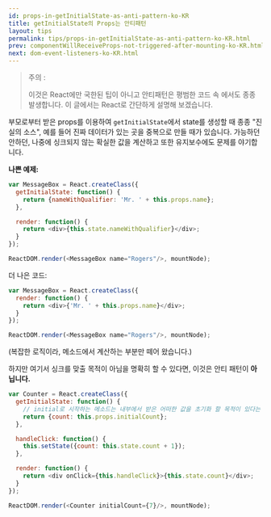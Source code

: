 ```yaml
---
id: props-in-getInitialState-as-anti-pattern-ko-KR
title: getInitialState의 Props는 안티패턴
layout: tips
permalink: tips/props-in-getInitialState-as-anti-pattern-ko-KR.html
prev: componentWillReceiveProps-not-triggered-after-mounting-ko-KR.html
next: dom-event-listeners-ko-KR.html
---
```


> 주의 : 
>
> 이것은 React에만 국한된 팁이 아니고 안티패턴은 평범한 코드 속 에서도 종종 발생합니다. 이 글에서는 React로 간단하게 설명해 보겠습니다.

부모로부터 받은 props를 이용하여 `getInitialState`에서 state를 생성할 때 종종 "진실의 소스", 예를 들어 진짜 데이터가 있는 곳을 중복으로 만들 때가 있습니다. 가능하던 안하던, 나중에 싱크되지 않는 확실한 값을 계산하고 또한 유지보수에도 문제를 야기합니다.

**나쁜 예제:**

```js
var MessageBox = React.createClass({
  getInitialState: function() {
    return {nameWithQualifier: 'Mr. ' + this.props.name};
  },

  render: function() {
    return <div>{this.state.nameWithQualifier}</div>;
  }
});

ReactDOM.render(<MessageBox name="Rogers"/>, mountNode);
```

더 나은 코드:

```js
var MessageBox = React.createClass({
  render: function() {
    return <div>{'Mr. ' + this.props.name}</div>;
  }
});

ReactDOM.render(<MessageBox name="Rogers"/>, mountNode);
```

(복잡한 로직이라, 메소드에서 계산하는 부분만 떼어 왔습니다.)

하지만 여기서 싱크를 맞출 목적이 아님을 명확히 할 수 있다면, 이것은 안티 패턴이 **아닙니다.**



```js
var Counter = React.createClass({
  getInitialState: function() {
    // initial로 시작하는 메소드는 내부에서 받은 어떠한 값을 초기화 할 목적이 있다는 것을 나타냅니다.
    return {count: this.props.initialCount};
  },

  handleClick: function() {
    this.setState({count: this.state.count + 1});
  },

  render: function() {
    return <div onClick={this.handleClick}>{this.state.count}</div>;
  }
});

ReactDOM.render(<Counter initialCount={7}/>, mountNode);
```
